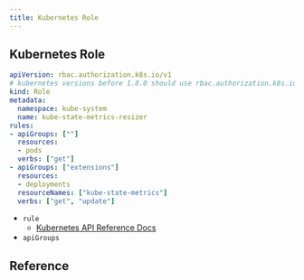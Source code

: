 ```yaml
---
title: Kubernetes Role
---
```


## Kubernetes Role

```yaml
apiVersion: rbac.authorization.k8s.io/v1
# kubernetes versions before 1.8.0 should use rbac.authorization.k8s.io/v1beta1
kind: Role
metadata:
  namespace: kube-system
  name: kube-state-metrics-resizer
rules:
- apiGroups: [""]
  resources:
  - pods
  verbs: ["get"]
- apiGroups: ["extensions"]
  resources:
  - deployments
  resourceNames: ["kube-state-metrics"]
  verbs: ["get", "update"]
```

* `rule`
    * [Kubernetes API Reference Docs](https://kubernetes.io/docs/reference/generated/kubernetes-api/v1.10/#apigrouplist-v1-meta)
* `apiGroups`

## Reference
